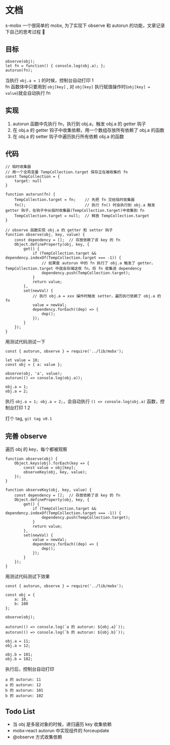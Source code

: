 # 文档 
s-mobx 一个很简单的 mobx, 为了实现下 observe 和 autorun 的功能，文章记录下自己的思考过程 🤔

## 目标

```
observe(obj);
let fn = function() { console.log(obj.a); };
autorun(fn);
```

当执行 `obj.a = 1` 的时候，控制台自动打印 1   
fn 函数体中只要用到 `obj[key]` , 对 `obj[key]` 执行赋值操作时(`obj[key] = value`)就会自动执行 fn

## 实现

1. autorun 函数中先执行 fn，执行到 obj.a，触发 obj.a 的 getter 钩子
2. 在 obj.a 的 getter 钩子中收集依赖，用一个数组存放所有依赖了 obj.a 的函数
3. 在 obj.a 的 setter 钩子中遍历执行所有依赖 obj.a 的函数

## 代码

```
// 临时收集器
// 用一个全局变量 TempCollection.target 保存正在被收集的 fn 
const TempCollection = {
    target: null
}

function autorun(fn) {
    TempCollection.target = fn;    // 先把 fn 交给临时收集器
    fn();                          // 执行 fn() 时会执行到 obj.a 触发 getter 钩子，在钩子中从临时收集器(TempCollection.target)中收集到 fn
    TempCollection.target = null;  // 释放 TempCollection.target
}

// observe 函数实现 obj.a 的 getter 和 setter 钩子
function observe(obj, key, value) {
    const dependency = [];  // 存放依赖了该 key 的 fn
    Object.defineProperty(obj, key, {
        get() {
            if (TempCollection.target && dependency.indexOf(TempCollection.target === -1)) {
                // 如果是 autorun 中的 fn 执行了 obj.a 触发了 getter，TempCollection.target 中就会存储这改 fn，将 fn 收集进 dependency
                dependency.push(TempCollection.target);
            }
            return value;
        },
        set(newVal) {
            // 执行 obj.a = xxx 操作时触发 setter，遍历执行依赖了 obj.a 的 fn
            value = newVal;
            dependency.forEach((dep) => {
                dep();
            });
        }
    });
}
```

用测试代码测试一下

```
const { autorun, observe } = require('../lib/mobx');

let value = 10;
const obj = { a: value };

observe(obj, 'a', value);
autorun(() => console.log(obj.a));

obj.a = 1;
obj.a = 2;
```

执行 `obj.a = 1; obj.a = 2;`，会自动执行 `() => console.log(obj.a)` 函数，控制台打印 1 2

打个 tag, `git tag v0.1`

## 完善 observe

遍历 obj 的 key，每个都被观察

```
function observe(obj) {
    Object.keys(obj).forEach(key => {
        const value = obj[key];
        observeKey(obj, key, value);
    });
}

function observeKey(obj, key, value) {
    const dependency = [];  // 存放依赖了该 key 的 fn
    Object.defineProperty(obj, key, {
        get() {
            if (TempCollection.target && dependency.indexOf(TempCollection.target === -1)) {
                dependency.push(TempCollection.target);
            }
            return value;
        },
        set(newVal) {
            value = newVal;
            dependency.forEach((dep) => {
                dep();
            });
        }
    });
}
```

用测试代码测试下效果

```
const { autorun, observe } = require('../lib/mobx');

const obj = {
    a: 10,
    b: 100
};

observe(obj);

autorun(() => console.log(`a 的 autorun: ${obj.a}`));
autorun(() => console.log(`b 的 autorun: ${obj.b}`));

obj.a = 11;
obj.a = 12;

obj.b = 101;
obj.b = 102;
```

执行后，控制台自动打印 

```
a 的 autorun: 11
a 的 autorun: 12
b 的 autorun: 101
b 的 autorun: 102
```

## Todo List

- 当 obj 是多层对象的时候，递归遍历 key 收集依赖
- mobx-react autorun 中实现组件的 forceupdate
- @observe 方式收集依赖
